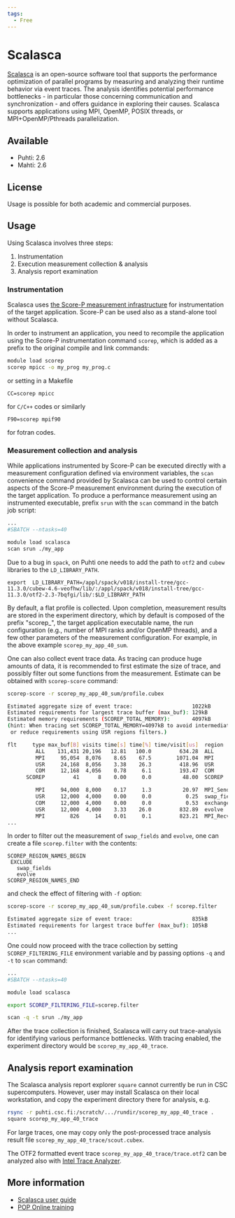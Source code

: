 ```yaml
---
tags:
  - Free
---
```


# Scalasca

[Scalasca](https://www.scalasca.org/) is an open-source software tool
that supports the performance optimization of parallel programs by
measuring and analyzing their runtime behavior via event traces. The analysis
identifies potential performance bottlenecks - in particular those
concerning communication and synchronization - and offers guidance in
exploring their causes. Scalasca supports applications using MPI,
OpenMP, POSIX threads, or MPI+OpenMP/Pthreads parallelization.

## Available

* Puhti: 2.6
* Mahti: 2.6

## License

Usage is possible for both academic and commercial purposes.

## Usage

Using Scalasca involves three steps:

1. Instrumentation
2. Execution measurement collection & analysis
3. Analysis report examination

### Instrumentation

Scalasca uses [the Score-P measurement
infrastructure](https://perftools.pages.jsc.fz-juelich.de/cicd/scorep/tags/scorep-7.1/html/)
for instrumentation of the target application. Score-P can be used
also as a stand-alone tool without Scalasca.

In order to instrument an application, you need to recompile the
application using the Score-P instrumentation command `scorep`, which is added
as a prefix to the original compile and link commands:

```bash
module load scorep
scorep mpicc -o my_prog my_prog.c
```
or setting in a Makefile

```
CC=scorep mpicc
```
for `C/C++` codes or similarly
```
F90=scorep mpif90
```
for fotran codes. 

### Measurement collection and analysis

While applications instrumented by Score-P can be executed directly
with a measurement configuration defined via environment variables,
the `scan` convenience command provided by
Scalasca can be used to control certain aspects of the Score-P
measurement environment during the execution of the target
application. To produce a performance measurement using an
instrumented executable, prefix `srun`
with the `scan` command in the batch job script:

```bash
...
#SBATCH --ntasks=40

module load scalasca
scan srun ./my_app
```
Due to a bug in `spack`, on Puhti one needs to add the path to `otf2` and `cubew` libraries to the `LD_LIBRARY_PATH`.
```
export  LD_LIBRARY_PATH=/appl/spack/v018/install-tree/gcc-11.3.0/cubew-4.6-veofhw/lib/:/appl/spack/v018/install-tree/gcc-11.3.0/otf2-2.3-7bqfgi/lib/:$LD_LIBRARY_PATH
``` 
By default, a flat profile is collected. Upon completion, measurement
results are stored in the experiment directory, which by default is
composed of the prefix "scorep_", the target application executable
name, the run configuration (e.g., number of MPI ranks and/or OpenMP
threads), and a few other parameters of the measurement
configuration. For example, in the above example
`scorep_my_app_40_sum`.

One can also collect event trace data. As tracing can produce huge
amounts of data, it is recommended to first estimate the size of
trace, and possibly filter out some functions from the measurement.
Estimate can be obtained with `scorep-score` command:

```bash
scorep-score -r scorep_my_app_40_sum/profile.cubex 

Estimated aggregate size of event trace:                   1022kB
Estimated requirements for largest trace buffer (max_buf): 129kB
Estimated memory requirements (SCOREP_TOTAL_MEMORY):       4097kB
(hint: When tracing set SCOREP_TOTAL_MEMORY=4097kB to avoid intermediate flushes
 or reduce requirements using USR regions filters.)

flt     type max_buf[B] visits time[s] time[%] time/visit[us]  region
         ALL    131,431 20,196   12.81   100.0         634.28  ALL
         MPI     95,054  8,076    8.65    67.5        1071.04  MPI
         USR     24,168  8,056    3.38    26.3         418.96  USR
         COM     12,168  4,056    0.78     6.1         193.47  COM
      SCOREP         41      8    0.00     0.0          48.00  SCOREP

         MPI     94,000  8,000    0.17     1.3          20.97  MPI_Sendrecv
         USR     12,000  4,000    0.00     0.0           0.25  swap_fields
         COM     12,000  4,000    0.00     0.0           0.53  exchange
         USR     12,000  4,000    3.33    26.0         832.89  evolve
         MPI        826     14    0.01     0.1         823.21  MPI_Recv
...
```

In order to filter out the measurement of `swap_fields` and `evolve`,
one can create a file `scorep.filter` with the contents:

```
SCOREP_REGION_NAMES_BEGIN
 EXCLUDE
   swap_fields
   evolve
SCOREP_REGION_NAMES_END
```

and check the effect of filtering with `-f` option:

```bash
scorep-score -r scorep_my_app_40_sum/profile.cubex -f scorep.filter

Estimated aggregate size of event trace:                   835kB
Estimated requirements for largest trace buffer (max_buf): 105kB
...
```

One could now proceed with the trace collection by setting
`SCOREP_FILTERING_FILE` environment variable and by passing options
`-q` and `-t` to `scan` command:

```bash
...
#SBATCH --ntasks=40

module load scalasca

export SCOREP_FILTERING_FILE=scorep.filter

scan -q -t srun ./my_app
```

After the trace collection is finished, Scalasca will carry out
trace-analysis for identifying various performance bottlenecks.
With tracing enabled, the experiment directory would be
`scorep_my_app_40_trace`.

## Analysis report examination

The Scalasca analysis report explorer `square` cannot currently be run in CSC
supercomputers. However, user may install Scalasca on their local
workstation, and copy the experiment directory there for analysis,
e.g.
```bash
rsync -r puhti.csc.fi:/scratch/.../rundir/scorep_my_app_40_trace .
square scorep_my_app_40_trace
```
For large traces, one may copy only the post-processed trace analysis
result file `scorep_my_app_40_trace/scout.cubex`.

The OTF2 formatted event trace `scorep_my_app_40_trace/trace.otf2` can
be analyzed also with [Intel Trace Analyzer](itac.md).


## More information

- [Scalasca user guide](https://apps.fz-juelich.de/scalasca/releases/scalasca/2.6/docs/manual/index.html)
- [POP Online training](https://pop-coe.eu/further-information/online-training)




